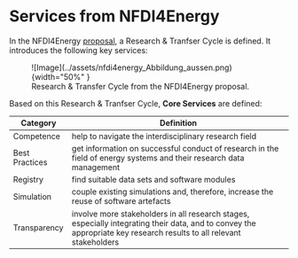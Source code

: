 # Services from NFDI4Energy
In the NFDI4Energy [proposal](https://zenodo.org/records/6772013), a Research & Tranfser Cycle is defined. It introduces the following key services:

<figure markdown="span">
  ![Image](../assets/nfdi4energy_Abbildung_aussen.png){width="50%" }
  <figcaption>Research & Transfer Cycle from the NFDI4Energy proposal.</figcaption>
</figure>

Based on this Research & Tranfser Cycle, **Core Services** are defined:

| Category       | Definition                                                                                                                                                           |
|----------------|----------------------------------------------------------------------------------------------------------------------------------------------------------------------|
| Competence     | help to navigate the interdisciplinary research field                                                                                                                |
| Best Practices | get information on successful conduct of research in the field of energy systems and their research data management                                                  |
| Registry       | find suitable data sets and software modules                                                                                                                         |
| Simulation     | couple existing simulations and, therefore, increase the reuse of software artefacts                                                                                 |
| Transparency   | involve more stakeholders in all research stages, especially integrating their data, and to convey the appropriate key research results to all relevant stakeholders |